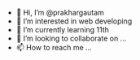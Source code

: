 - 👋 Hi, I’m @prakhargautam
- 👀 I’m interested in web developing
- 🌱 I’m currently learning 11th
- 💞️ I’m looking to collaborate on ...
- 📫 How to reach me ...

<!---
prakhary/prakhary is a ✨ special ✨ repository because its `README.md` (this file) appears on your GitHub profile.
You can click the Preview link to take a look at your changes.
--->
